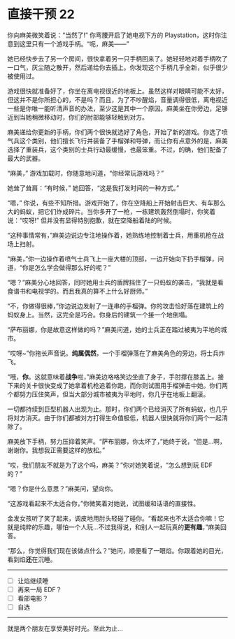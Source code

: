 # 直接干预 22

你向麻美微笑着说：“当然了!” 你弯腰开启了她电视下方的 Playstation，这时你注意到这里只有一个游戏手柄。“呃，麻美——”

她已经快步去了另一个房间，很快拿着另一只手柄回来了。她轻轻地对着手柄吹了一口气，灰尘随之散开，然后递给你去插上。你发现这个手柄几乎全新，似乎很少被使用过。

游戏很快就准备好了，你坐在离电视很近的地板上。虽然这样对眼睛可能不太好，但这并不是你所担心的，不是吗？而且，为了不吵醒焰，音量调得很低，离电视近一些是你唯一能听清声音的办法，至少这是其中一个原因。麻美坐在你旁边，足够近到当她稍微移动时，你们的肘部能够轻触到对方。

麻美递给你更新的手柄，你们两个很快就选好了角色，开始了新的游戏。你选了喷气兵这个类别，他们擅长飞行并装备了手榴弹和导弹，而让你有点意外的是，麻美选择了重装兵，这个类别的士兵行动最缓慢，也最笨重。不过，的确，他们配备了最大的武器。

“麻美，” 游戏加载时，你随意地问道，“你经常玩游戏吗？”

她耸了耸肩：“有时候，” 她回答，“这是我打发时间的一种方式。”

“嗯，” 你说，有些不知所措。游戏开始了，你在空降船上开始射击巨大、有车那么大的蚂蚁，把它们炸成碎片。当你多开了一枪，一栋建筑轰然倒塌时，你笑着说：“哎呀!” 但并没有显得特别抱歉，就在空降船着陆的时候。

“这种事情常有，”麻美边说边专注地操作着，她熟练地控制着士兵，用重机枪在战场上扫射。

“麻美，”你一边操作着喷气士兵飞上一座大楼的顶部，一边开始向下扔手榴弹，问道，“你是怎么学会做得那么好的呢？”

“嗯？”麻美分心地回答，同时她用士兵的盾牌挡住了一只蚂蚁的袭击，“我就是看食谱书和电视学的。而且我真的算不上什么好厨师。”

“不，你做得很棒，”你边说边发射了一连串的手榴弹。你的攻击恰好落在建筑上的蚂蚁身上。当然，这完全是巧合。你身后的建筑一个接一个地倒塌。

“萨布丽娜，你是故意这样做的吗？”麻美问道，她的士兵正在踏过被夷为平地的城市。

“哎呀~”你拖长声音说。**纯属偶然**，一个手榴弹落在了麻美角色的旁边，将士兵炸飞。

“哦，**你**。这就意味着**战争**啦，”麻美边咯咯笑边坐直了身子，手肘撑在膝盖上。接下来的关卡很快变成了她拿着机枪追着你跑，而你则试图用手榴弹击中她。你们两个都努力压住笑声，但当大部分城市被夷为平地时，你几乎在地板上翻滚。

一切都持续到巨型机器人出现为止。那时，你们两个已经消灭了所有蚂蚁，也几乎将对方消灭。由于你们都被对方打得生命值极低，机器人很快就将你们两个一起清除了。

麻美放下手柄，努力压抑着笑声。“萨布丽娜，你太坏了，”她终于说，“但是...啊，谢谢你。我想我正需要这样的放松。”

“哎，我们朋友不就是为了这个吗，麻美？”你对她笑着说，“怎么想到玩 EDF 的？”

“嗯？你是什么意思？”麻美问，望向你。

“这游戏看起来不太适合你，”你微笑着对她说，试图缓和话语的直接性。

金发女孩听了笑了起来，调皮地用肘头轻碰了碰你。“看起来也不太适合你嘛！它就是纯粹的乐趣，哪怕一个人玩...不过我得说，和别人一起玩真的**更有趣**，”麻美回答。

“那么，你觉得我们现在该做点什么？”她问，顺便看了一眼焰。你跟着她的目光，看到焰**还**在沉睡。

---

- [ ] 让焰继续睡
- [ ] 再来一局 EDF？
- [ ] 看部电影？
- [ ] 自选

---

就是两个朋友在享受美好时光。至此为止...
